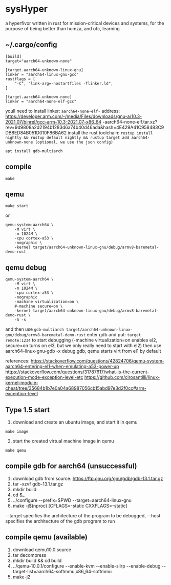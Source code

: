 # sysHyper

a hyperfivor written in rust for mission-critical devices and systems, for the purpose of being better than humza, and ofc, learning

## ~/.cargo/config
```shell
[build]
target="aarch64-unknown-none"

[target.aarch64-unknown-linux-gnu]
linker = "aarch64-linux-gnu-gcc"
rustflags = [
    "-C", "link-arg=-nostartfiles -Tlinker.ld",
]

[target.aarch64-unknown-none]
linker = "aarch64-none-elf-gcc"
```
youll need to install linker: `aarch64-none-elf-` address: https://developer.arm.com/-/media/Files/downloads/gnu-a/10.3-2021.07/binrel/gcc-arm-10.3-2021.07-x86_64 -aarch64-none-elf.tar.xz?rev=9d9808a2d2194b1283d6a74b40d46ada&hash=4E429A41C958483C9DB8ED84B051D010F86BA62
install the rust toolchain: `rustup install nightly && rustup default nightly && rustup target add aarch64-unknown-none (optional, we use the json config)`

`apt install gdb-multiarch`

## compile
```shell
make
```

## qemu
```shell
make start
```
or
```shell
qemu-system-aarch64 \
    -M virt \
    -m 1024M \
    -cpu cortex-a53 \
    -nographic \
    -kernel target/aarch64-unknown-linux-gnu/debug/armv8-baremetal-demo-rust
```

## qemu debug
```shell
qemu-system-aarch64 \
    -M virt \
    -m 1024M \
    -cpu cortex-a53 \
    -nographic
    -machine virtualization=on \
    #-machine secure=on \
    -kernel target/aarch64-unknown-linux-gnu/debug/armv8-baremetal-demo-rust \
    -S -s
```
and then use
`gdb-multiarch target/aarch64-unknown-linux-gnu/debug/armv8-baremetal-demo-rust`
enter gdb and put: `target remote:1234` to start debugging
(-machine virtualization=on enables el2, secure=on turns on el3, but we only really need to start with el2)
then use aarch64-linux-gnu-gdb -x debug.gdb, qemu starts virt from el1 by default

references:
https://stackoverflow.com/questions/42824706/qemu-system-aarch64-entering-el1-when-emulating-a53-power-up
https://stackoverflow.com/questions/31787617/what-is-the-current-execution-mode-exception-level-etc
https://github.com/cirosantilli/linux-kernel-module-cheat/tree/35684b1b7e0a04a68987056cb15abd97e3d2f0cc#arm-exception-level

## Type 1.5 start
1. download and create an ubuntu image, and start it in qemu
```shell
make image
```
2. start the created virtual machine image in qemu
```shell
make qemu
```

## compile gdb for aarch64 (unsuccessful)
1. download gdb from source: https://ftp.gnu.org/gnu/gdb/gdb-13.1.tar.gz
2. tar -xzvf gdb-13.1.tar.gz
3. mkdir build
4. cd $_
5. ../configure --prefix=$PWD --target=aarch64-linux-gnu
6. make -j$(nproc) [CFLAGS=-static CXXFLAGS=-static]

--target specifies the architecture of the program to be debugged, --host specifies the architecture of the gdb program to run

## compile qemu (available)
1. download qemu10.0.source
2. tar decompress
3. mkdir build && cd build
4. ../qemu-10.0.1/configure --enable-kvm --enable-slirp --enable-debug --target-list=aarch64-softmmu,x86_64-softmmu
5. make-j2
